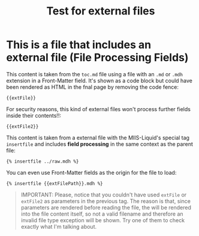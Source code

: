 ﻿---
title: Test for external files
data: a,b,c,d,e
extFile: ~/toc.md
extFile2: ../raw.mdh
extFilePath: ../raw
---
# This is a file that includes an external file (File Processing Fields)

This content is taken from the `toc.md` file using a file with an `.md` or `.mdh` extension in a Front-Matter field. It's shown as a code block but could have been rendered as HTML in the fnal page by removing the code fence:

```
{{extFile}}
```

For security reasons, this kind of external files won't process further fields inside their contents!!:

```
{{extFile2}}
```

This content is taken from a external file with the MIIS-Liquid's special tag `insertfile` and includes **field processing** in the same context as the parent file:

```
{% insertfile ../raw.mdh %}
```

You can even use Front-Matter fields as the origin for the file to load:

```
{% insertfile {{extFilePath}}.mdh %}
```

>IMPORTANT: Please, notice that you couldn't have used `extFile` or `extFile2` as parameters in the previous tag. The reason is that, since parameters are rendered before reading the file, the will be rendered into the file content itself, so not a valid filename and therefore an invalid file type exception will be shown. Try one of them to check exactly what I'm talking about.